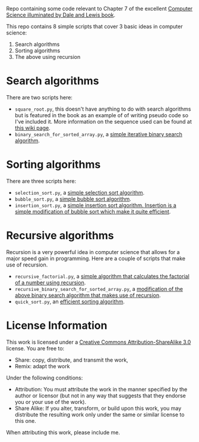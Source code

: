 Repo containing some code relevant to Chapter 7 of the excellent [Computer Science illuminated by Dale and Lewis book](http://www.amazon.co.uk/Computer-Science-Illuminated-Nell-Dale/dp/1449672841/ref=sr_1_1?ie=UTF8&qid=1369398877&sr=8-1&keywords=computer+science+illuminated).

This repo contains 8 simple scripts that cover 3 basic ideas in computer science:

1. Search algorithms
2. Sorting algorithms
3. The above using recursion

# Search algorithms

There are two scripts here:

- `square_root.py`, this doesn't have anything to do with search algorithms but is featured in the book as an example of of writing pseudo code so I've included it. More information on the sequence used can be found at [this wiki page](http://en.wikipedia.org/wiki/Methods_of_computing_square_roots#Babylonian_method).
- `binary_search_for_sorted_array.py`, a [simple iterative binary search algorithm](http://en.wikipedia.org/wiki/Binary_search_algorithm).

# Sorting algorithms

There are three scripts here:

- `selection_sort.py`, a [simple selection sort algorithm](http://en.wikipedia.org/wiki/Selection_sort).
- `bubble_sort.py`, a [simple bubble sort algorithm](http://en.wikipedia.org/wiki/Bubble_sort).
- `insertion_sort.py`, a [simple insertion sort algorithm. Insertion is a simple modification of bubble sort which make it quite efficient](http://en.wikipedia.org/wiki/Insertion_sort).

# Recursive algorithms

Recursion is a very powerful idea in computer science that allows for a major speed gain in programming. Here are a couple of scripts that make use of recursion.

- `recursive_factorial.py`, a [simple algorithm that calculates the factorial of a number using recursion](http://en.wikipedia.org/wiki/Recursion#Recursion_in_computer_science).
- `recursive_binary_search_for_sorted_array.py`, a [modification of the above binary search algorithm that makes use of recursion](http://en.wikipedia.org/wiki/Binary_search_algorithm).
- `quick_sort.py`, an [efficient sorting algorithm](http://en.wikipedia.org/wiki/Quicksort).

# License Information

This work is licensed under a [Creative Commons Attribution-ShareAlike 3.0](http://creativecommons.org/licenses/by-sa/3.0/us/) license.  You are free to:

* Share: copy, distribute, and transmit the work,
* Remix: adapt the work

Under the following conditions:

* Attribution: You must attribute the work in the manner specified by the author or licensor (but not in any way that suggests that they endorse you or your use of the work).
* Share Alike: If you alter, transform, or build upon this work, you may distribute the resulting work only under the same or similar license to this one.

When attributing this work, please include me.
